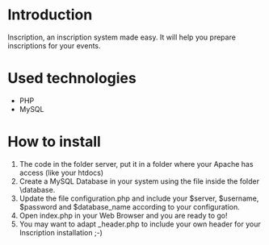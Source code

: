 # Introduction
Inscription, an inscription system made easy.
It will help you prepare inscriptions for your events.

# Used technologies
* PHP
* MySQL

# How to install
1. The code in the folder server, put it in a folder where your Apache has access (like your htdocs)
1. Create a MySQL Database in your system using the file inside the folder \database.
1. Update the file configuration.php and include your $server, $username, $password and $database_name according to your configuration.
1. Open index.php in your Web Browser and you are ready to go!
1. You may want to adapt _header.php to include your own header for your Inscription installation ;-)
